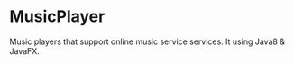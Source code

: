 # MusicPlayer
Music players that support online music service services. It using Java8 &amp; JavaFX.
